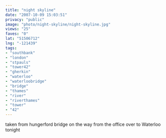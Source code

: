 ```yaml
---
title: "night skyline"
date: "2007-10-09 15:03:51"
privacy: "public"
image: "photo/night-skyline/night-skyline.jpg"
views: "25"
faves: "0"
lat: "51506712"
lng: "-121439"
tags:
- "southbank"
- "london"
- "stpauls"
- "tower42"
- "gherkin"
- "waterloo"
- "waterloobridge"
- "bridge"
- "thames"
- "river"
- "riverthames"
- "tower"
- "42"
---
```

taken from hungerford bridge on the way from the office over to Waterloo tonight
